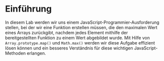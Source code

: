 # Einführung

In diesem Lab werden wir uns einem JavaScript-Programmier-Ausforderung stellen, bei der wir eine Funktion erstellen müssen, die den maximalen Wert eines Arrays zurückgibt, nachdem jedes Element mithilfe der bereitgestellten Funktion zu einem Wert abgebildet wurde. Mit Hilfe von `Array.prototype.map()` und `Math.max()` werden wir diese Aufgabe effizient lösen können und ein besseres Verständnis für diese wichtigen JavaScript-Methoden erlangen.
